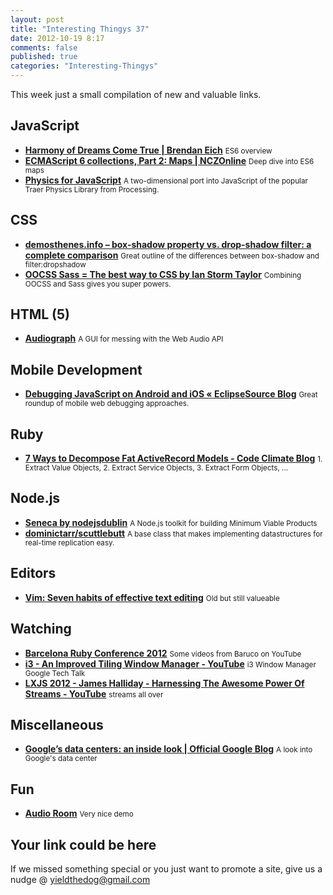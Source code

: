 ```yaml
--- 
layout: post 
title: "Interesting Thingys 37" 
date: 2012-10-19 8:17 
comments: false 
published: true 
categories: "Interesting-Thingys" 
--- 
```

This week just a small compilation of new and valuable links.

<!-- More -->

## JavaScript

- **[Harmony of Dreams Come True | Brendan Eich](https://brendaneich.com/2012/10/harmony-of-dreams-come-true/)**
    <small>ES6 overview</small>
- **[ECMAScript 6 collections, Part 2: Maps | NCZOnline](http://www.nczonline.net/blog/2012/10/09/ecmascript-6-collections-part-2-maps/)**
    <small>Deep dive into ES6 maps</small>
- **[Physics for JavaScript](http://jonobr1.github.com/Physics/)**
    <small>A two-dimensional port into JavaScript of the popular Traer Physics Library from Processing. </small>
 
## CSS

- **[demosthenes.info – box-shadow property vs. drop-shadow filter: a complete comparison](http://demosthenes.info/blog/598/boxshadow-property-vs-dropshadow-filter-a-complete-comparison)**
    <small>Great outline of the differences between box-shadow and filter:dropshadow</small>
- **[OOCSS Sass = The best way to CSS by Ian Storm Taylor](http://ianstormtaylor.com/oocss-plus-sass-is-the-best-way-to-css/)**
    <small>Combining OOCSS and Sass gives you super powers.</small>
 
## HTML (5)

- **[Audiograph](http://ykifle.github.com/audiograph/)**
    <small>A GUI for messing with the Web Audio API </small>
 
## Mobile Development

- **[Debugging JavaScript on Android and iOS « EclipseSource Blog](http://eclipsesource.com/blogs/2012/08/14/debugging-javascript-on-android-and-ios/)**
    <small>Great roundup of mobile web debugging approaches. </small>
 
## Ruby

- **[7 Ways to Decompose Fat ActiveRecord Models - Code Climate Blog](http://blog.codeclimate.com/blog/2012/10/17/7-ways-to-decompose-fat-activerecord-models/)**
    <small>1. Extract Value Objects, 2. Extract Service Objects, 3. Extract Form Objects, ...</small>
 
## Node.js

- **[Seneca by nodejsdublin](http://senecajs.org/)**
    <small>A Node.js toolkit for building Minimum Viable Products</small>
- **[dominictarr/scuttlebutt](https://github.com/dominictarr/scuttlebutt)**
    <small>A base class that makes implementing datastructures for real-time replication easy.</small>
 
## Editors

- **[Vim: Seven habits of effective text editing](http://www.moolenaar.net/habits.html)**
    <small>Old but still valueable</small>
 
## Watching

- **[Barcelona Ruby Conference 2012](http://www.youtube.com/playlist?list=PL7xs98_4dUoBR6otIilfEnBEePDBV1sro)**
    <small>Some videos from Baruco on YouTube</small>
- **[i3 - An Improved Tiling Window Manager - YouTube](https://www.youtube.com/watch?feature=player_embedded)**
    <small>i3 Window Manager Google Tech Talk</small>
- **[LXJS 2012 - James Halliday - Harnessing The Awesome Power Of Streams - YouTube](http://www.youtube.com/watch?v=lQAV3bPOYHo)**
    <small>streams all over</small>
 
## Miscellaneous

- **[Google’s data centers: an inside look | Official Google Blog](http://googleblog.blogspot.de/2012/10/googles-data-centers-inside-look.html)**
    <small>A look into Google's data center</small>
 
## Fun

- **[Audio Room](http://lab.aerotwist.com/webgl/audio-room/)**
    <small>Very nice demo</small>
 
## Your link could be here

If we missed something special or you just want to promote a site, give us a nudge @ <a href='&#109;&#97;&#105;&#108;t&#111;&#58;%7&#57;&#105;eld&#116;%68%65do%67&#64;gmail&#37;2&#69;c&#37;6&#70;m'>y&#105;eldt&#104;&#101;dog&#64;&#103;mail&#46;&#99;&#111;m</a>
